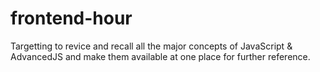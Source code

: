 # frontend-hour 

Targetting to revice and recall all the major concepts of JavaScript & AdvancedJS and make them available at one place for further reference. 

